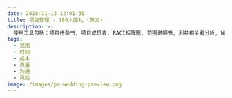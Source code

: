 ```yaml
---
date: 2018-11-13 12:01:35
title: 项目管理 - 180人婚礼 (英文)
description: >-
  使用工具包括：项目任务书, 项目成员表, RACI矩阵图, 范围说明书, 利益相关者分析, WBS表, 成本估算, 风险评估表, 项目状态表
tags:
  - 范围
  - 时间
  - 成本
  - 质量
  - 沟通
  - 风险
image: /images/pm-wedding-preview.png
---
```

